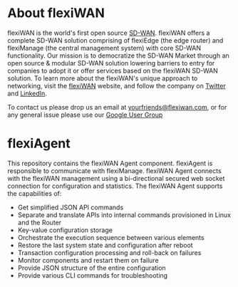 # About flexiWAN

flexiWAN is the world's first open source [SD-WAN](https://flexiwan.com/). flexiWAN offers a complete SD-WAN solution comprising of flexiEdge (the edge router) and flexiManage (the central management system) with core SD-WAN functionality. Our mission is to democratize the SD-WAN Market through an open source & modular  SD-WAN solution lowering barriers to entry for companies to adopt it or offer services based on the flexiWAN SD-WAN solution. To learn more about the flexiWAN's unique approach to networking, visit the [flexiWAN](https://flexiwan.com/) website, and follow the company on [Twitter](https://twitter.com/FlexiWan) and [LinkedIn](https://www.linkedin.com/company/flexiwan).

To contact us please drop us an email at yourfriends@flexiwan.com, or for any general issue please use our [Google User Group](https://groups.google.com/a/flexiwan.com/forum/#!forum/flexiwan-users)

# flexiAgent

This repository contains the flexiWAN Agent component. flexiAgent is responsible to communicate with flexiManage.
flexiWAN Agent connects with the flexiWAN management using a bi-directional secured web socket connection for configuration and statistics. 
The flexiWAN Agent supports the capabilities of:

* Get simplified JSON API commands
* Separate and translate APIs into internal commands provisioned in Linux and the Router
* Key-value configuration storage
* Orchestrate the execution sequence between various elements
* Restore the last system state and configuration after reboot
* Transaction configuration processing and roll-back on failures
* Monitor components and restart them on failure
* Provide JSON structure of the entire configuration
* Provide various CLI commands for troubleshooting

